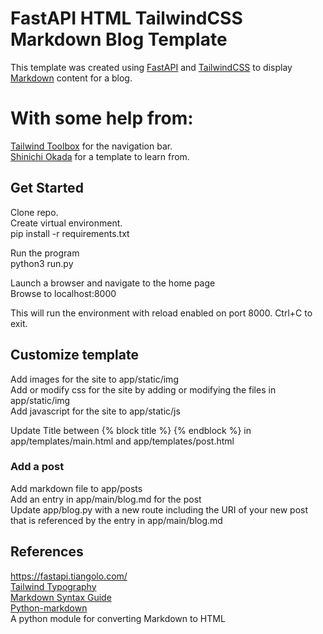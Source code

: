 # FastAPI HTML TailwindCSS Markdown Blog Template

This template was created using [FastAPI](https://github.com/tiangolo/fastapi) and [TailwindCSS](https://tailwindcss.com) to display [Markdown](https://daringfireball.net/projects/markdown/) content for a blog.  

# With some help from:

[Tailwind Toolbox](https://github.com/tailwindtoolbox/Minimal-Blog) for the navigation bar.  
[Shinichi Okada](https://github.com/shinokada/fastapi-web-starter) for a template to learn from.  

## Get Started

Clone repo.  
Create virtual environment.  
pip install -r requirements.txt 

Run the program  
python3 run.py  

Launch a browser and navigate to the home page  
Browse to localhost:8000  

This will run the environment with reload enabled on port 8000. Ctrl+C to exit.  

## Customize template

Add images for the site to app/static/img  
Add or modify css for the site by adding or modifying the files in app/static/img  
Add javascript for the site to app/static/js  

Update Title between {% block title %} {% endblock %} in app/templates/main.html and app/templates/post.html  

### Add a post

Add markdown file to app/posts  
Add an entry in app/main/blog.md for the post  
Update app/blog.py with a new route including the URI of your new post that is referenced by the entry in app/main/blog.md  

## References

https://fastapi.tiangolo.com/  
[Tailwind Typography](https://github.com/tailwindlabs/tailwindcss-typography)  
[Markdown Syntax Guide](https://www.markdownguide.org/basic-syntax/)  
[Python-markdown](https://github.com/Python-Markdown/markdown)  
A python module for converting Markdown to HTML  



